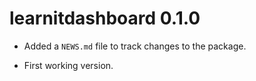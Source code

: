 # learnitdashboard 0.1.0

* Added a `NEWS.md` file to track changes to the package.

* First working version.
